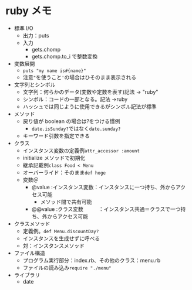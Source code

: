 # ruby メモ

- 標準 I/O
  - 出力：puts
  - 入力
    - gets.chomp
    - gets.chomp.to_i で整数変換
- 変数展開
  - `puts "my name is#{name}"`
  - 注意`"`を使うこと`'`の場合はひそのまま表示される
- 文字列とシンボル
  - 文字列：何らかのデータ(変数や定数を表す)記法 → "ruby"
  - シンボル：コードの一部となる。記法 →ruby
  - ハッシュでは同じように使用できるがシンボル記法が標準
- メソッド
  - 戻り値が boolean の場合は?をつける慣例
    - `date.isSunday?`ではなく`date.sunday?`
  - キーワード引数を指定できる
- クラス
  - インスタンス変数の定義例`attr_accessor :amount`
  - initialize メソッドで初期化
  - 継承記載例`class Food < Menu`
  - オーバーライド：そのまま`def hoge`
  - 変数＠
    - @value :インスタンス変数：インスタンスに一つ持ち、外からアクセス可能
      - メソッド間で共有可能
    - @@value :クラス変数　　　：インスタンス共通＝クラスで一つ持ち、外からアクセス可能
- クラスメソッド
  - 定義例。`def Menu.discountDay?`
  - インスタンスを生成せずに呼べる
  - 対：インスタンスメソッド
- ファイル構造
  - プログラム実行部分：index.rb、その他のクラス：menu.rb
  - ファイルの読み込み`require "./menu"`
- ライブラリ
  - date
